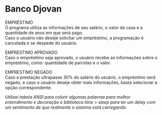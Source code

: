 # Banco Djovan 
EMPRÉSTIMO<br>
O programa utiliza as informações de seu salário, o valor da casa e a quantidade de anos em que será pago.<br>
Caso o usuário não deseje solicitar um empréstimo, a programação é cancelada e se despede do usuário.
<p>

EMPRESTIMO APROVADO<br>
Caso o empréstimo seja aprovado, o usuário recebe as informações sobre o empréstimo, como: quantidade de parcelas e o valor.<p>
  
EMPRESTIMO NEGADO<br>
Caso a prestação ultrapasse 30% do salário do usuário, o empréstimo será negado, e caso o usuário deseje obter mais informações, basta selecionar a opção correspondente.


<p>
<i>Utilizei tabela ANSI para colorir algumas palavras para melhor entendimento e decoração e biblioteca time > sleep para ter um delay com um sentimento de que realmente o sistema está carregando.</i>

